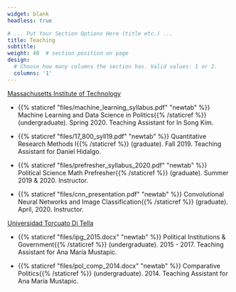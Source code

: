 ```yaml
---
widget: blank
headless: true

# ... Put Your Section Options Here (title etc.) ...
title: Teaching
subtitle:
weight: 40  # section position on page
design:
  # Choose how many columns the section has. Valid values: 1 or 2.
  columns: '1'
---
```


[Massachusetts Institute of Technology](http://www.mit.edu/)

- {{% staticref "files/machine_learning_syllabus.pdf" "newtab" %}} Machine Learning and Data Science in Politics{{% /staticref %}} (undergraduate). Spring 2020. Teaching Assistant for In Song Kim.

- {{% staticref "files/17_800_syll19.pdf" "newtab" %}} Quantitative Research Methods I{{% /staticref %}} (graduate). Fall 2019. Teaching Assistant for Daniel Hidalgo.

- {{% staticref "files/prefresher_syllabus_2020.pdf" "newtab" %}} Political Science Math Prefresher{{% /staticref %}} (graduate). Summer 2019 & 2020. Instructor.

- {{% staticref "files/cnn_presentation.pdf" "newtab" %}} Convolutional Neural Networks and Image Classification{{% /staticref %}} (graduate). April, 2020. Instructor.

[Universidad Torcuato Di Tella](https://www.utdt.edu)

- {{% staticref "files/ipg_2015.docx" "newtab" %}} Political Institutions & Government{{% /staticref %}} (undergraduate). 2015 - 2017. Teaching Assistant for Ana María Mustapic.

- {{% staticref "files/pol_comp_2014.docx" "newtab" %}} Comparative Politics{{% /staticref %}} (undergraduate). 2014. Teaching Assistant for Ana María Mustapic.
